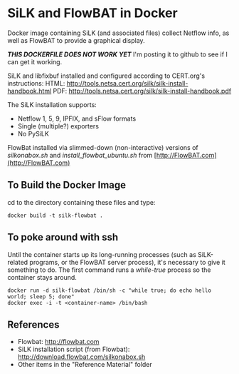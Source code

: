 # SiLK and FlowBAT in Docker

Docker image containing SiLK (and associated files) collect Netflow info, 
as well as FlowBAT to provide a graphical display.

**_THIS DOCKERFILE DOES NOT WORK YET_** I'm posting it to github to see if I can get it working.

SiLK and libfixbuf installed and configured according to CERT.org's instructions:
  HTML: http://tools.netsa.cert.org/silk/silk-install-handbook.html
  PDF:  http://tools.netsa.cert.org/silk/silk-install-handbook.pdf

The SiLK installation supports:
  - Netflow 1, 5, 9, IPFIX, and sFlow formats
  - Single (multiple?) exporters
  - No PySiLK

FlowBat installed via slimmed-down (non-interactive) versions of *silkonabox.sh* and *install\_flowbat_ubuntu.sh* from [http://FlowBAT.com](http://FlowBAT.com)
## To Build the Docker Image

cd to the directory containing these files and type:

`docker build -t silk-flowbat .`

## To poke around with ssh

Until the container starts up its long-running processes (such as SiLK-related programs, or the FlowBAT server process), it's necessary to give it something to do. The first command runs a *while-true* process so the container stays around.

```
docker run -d silk-flowbat /bin/sh -c "while true; do echo hello world; sleep 5; done"
docker exec -i -t <container-name> /bin/bash
```

## References

* Flowbat: http://flowbat.com
* SiLK installation script (from Flowbat): http://download.flowbat.com/silkonabox.sh
* Other items in the "Reference Material" folder
